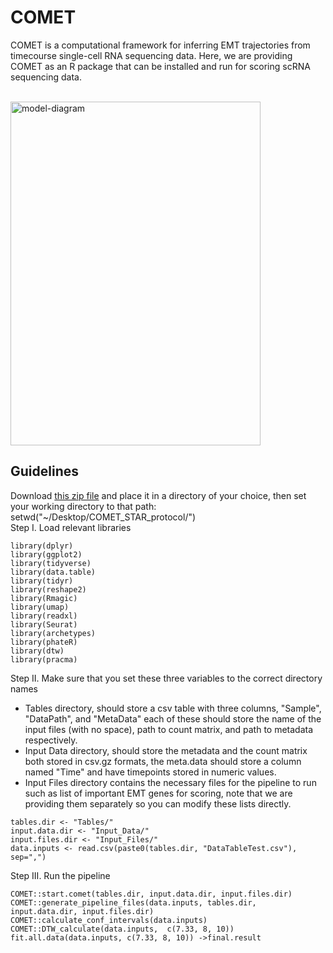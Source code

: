 # COMET
COMET is a computational framework for inferring EMT trajectories from timecourse single-cell RNA sequencing data. Here, we are providing COMET as an R package that can be installed and run for scoring scRNA sequencing data. 

<br>
<img src="https://github.com/TAMUGeorgeGroup/COMET/assets/62211977/16e1d9a1-bbe7-4138-a9d5-4ba2aab8a35d" alt="model-diagram" width="400" height="550">
<h2>Guidelines</h2> 

Download <a href="https://drive.google.com/file/d/1JHspm15geKSlaAvaU9fwvZRnnNVOMqPu/view?usp=sharing">this zip file</a> and place it in a directory of your choice, then set your working directory to that path:
<br>
setwd("~/Desktop/COMET_STAR_protocol/")
<br>
Step I. Load relevant libraries
```
library(dplyr)
library(ggplot2)
library(tidyverse)
library(data.table)
library(tidyr)
library(reshape2)
library(Rmagic)
library(umap)
library(readxl)
library(Seurat)
library(archetypes)
library(phateR)
library(dtw)
library(pracma)
```
Step II. Make sure that you set these three variables to the correct directory names
<ul>
  <li>Tables directory, should store a csv table with three columns, "Sample", "DataPath", and "MetaData" each of these should store the name of the input files (with no space), path to count matrix, and path to metadata respectively.</li>
  <li>Input Data directory, should store the metadata and the count matrix both stored in csv.gz formats, the meta.data should store a column named "Time" and have timepoints stored in numeric values.</li>
  <li>Input Files directory contains the necessary files for the pipeline to run such as list of important EMT genes for scoring, note that we are providing them separately so you can modify these lists directly.</li>
</ul>

```
tables.dir <- "Tables/"
input.data.dir <- "Input_Data/"
input.files.dir <- "Input_Files/"
data.inputs <- read.csv(paste0(tables.dir, "DataTableTest.csv"), sep=",")
```

Step III. Run the pipeline

```
COMET::start.comet(tables.dir, input.data.dir, input.files.dir)
COMET::generate_pipeline_files(data.inputs, tables.dir, input.data.dir, input.files.dir)
COMET::calculate_conf_intervals(data.inputs)
COMET::DTW_calculate(data.inputs,  c(7.33, 8, 10))
fit.all.data(data.inputs, c(7.33, 8, 10)) ->final.result
```
